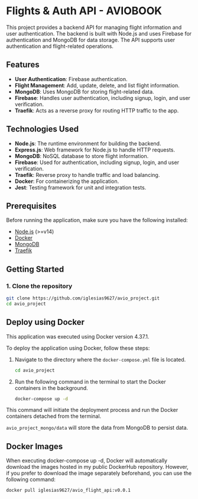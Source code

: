 # Flights & Auth API - AVIOBOOK

This project provides a backend API for managing flight information and user authentication. The backend is built with Node.js and uses Firebase for authentication and MongoDB for data storage. The API supports user authentication and flight-related operations.

## Features

- **User Authentication**: Firebase authentication.
- **Flight Management**: Add, update, delete, and list flight information.
- **MongoDB**: Uses MongoDB for storing flight-related data.
- **Firebase**: Handles user authentication, including signup, login, and user verification.
- **Traefik**: Acts as a reverse proxy for routing HTTP traffic to the app.

## Technologies Used

- **Node.js**: The runtime environment for building the backend.
- **Express.js**: Web framework for Node.js to handle HTTP requests.
- **MongoDB**: NoSQL database to store flight information.
- **Firebase**: Used for authentication, including signup, login, and user verification.
- **Traefik**: Reverse proxy to handle traffic and load balancing.
- **Docker**: For containerizing the application.
- **Jest**: Testing framework for unit and integration tests.

## Prerequisites

Before running the application, make sure you have the following installed:

- [Node.js](https://nodejs.org/) (>=v14)
- [Docker](https://www.docker.com/)
- [MongoDB](https://www.mongodb.com/)
- [Traefik](https://traefik.io/)

## Getting Started

### 1. Clone the repository

```bash
git clone https://github.com/iglesias9627/avio_project.git
cd avio_project
```

## Deploy using Docker

This application was executed using Docker version 4.37.1.

To deploy the application using Docker, follow these steps:

1. Navigate to the directory where the `docker-compose.yml` file is located.

    ```bash
    cd avio_project
    ```

2. Run the following command in the terminal to start the Docker containers in the background.

    ```bash
    docker-compose up -d
    ```

This command will initiate the deployment process and run the Docker containers detached from the terminal.

`avio_project_mongo/data` will store the data from MongoDB to persist data.     

## Docker Images
When executing docker-compose up -d, Docker will automatically download the images hosted in my public DockerHub repository. However, if you prefer to download the image separately beforehand, you can use the following command:

```bash 
docker pull iglesias9627/avio_flight_api:v0.0.1
```